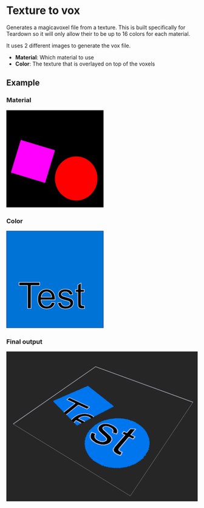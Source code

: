 # Texture to vox
Generates a magicavoxel file from a texture. This is built specifically for Teardown so it will only allow their to be up to 16 colors for each material.

It uses 2 different images to generate the vox file.
- **Material**: Which material to use
- **Color**: The texture that is overlayed on top of the voxels 

## Example

### **Material**
![](images/mat.png)

### **Color**
![](images/color.png)

### **Final output**
![](images/output.png)